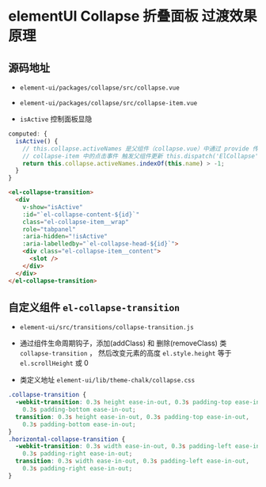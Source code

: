 # elementUI Collapse 折叠面板 过渡效果原理

## 源码地址

- `element-ui/packages/collapse/src/collapse.vue`

- `element-ui/packages/collapse/src/collapse-item.vue`

- `isActive` 控制面板显隐

```js
computed: {
  isActive() {
    // this.collapse.activeNames 是父组件（collapse.vue）中通过 provide 传递的
    // collapse-item 中的点击事件 触发父组件更新 this.dispatch('ElCollapse', 'item-click', this);
    return this.collapse.activeNames.indexOf(this.name) > -1;
  }
}
```

```html
<el-collapse-transition>
  <div
    v-show="isActive"
    :id="`el-collapse-content-${id}`"
    class="el-collapse-item__wrap"
    role="tabpanel"
    :aria-hidden="!isActive"
    :aria-labelledby="`el-collapse-head-${id}`">
    <div class="el-collapse-item__content">
      <slot />
    </div>
  </div>
</el-collapse-transition>
```

## 自定义组件 `el-collapse-transition`

- `element-ui/src/transitions/collapse-transition.js`

- 通过组件生命周期钩子，添加(addClass) 和 删除(removeClass) 类 `collapse-transition` ，
  然后改变元素的高度 `el.style.height` 等于 `el.scrollHeight` 或 0 

- 类定义地址 `element-ui/lib/theme-chalk/collapse.css`

```css
.collapse-transition {
  -webkit-transition: 0.3s height ease-in-out, 0.3s padding-top ease-in-out,
    0.3s padding-bottom ease-in-out;
  transition: 0.3s height ease-in-out, 0.3s padding-top ease-in-out,
    0.3s padding-bottom ease-in-out;
}
.horizontal-collapse-transition {
  -webkit-transition: 0.3s width ease-in-out, 0.3s padding-left ease-in-out,
    0.3s padding-right ease-in-out;
  transition: 0.3s width ease-in-out, 0.3s padding-left ease-in-out,
    0.3s padding-right ease-in-out;
}
```